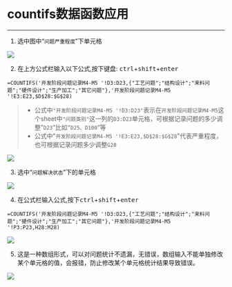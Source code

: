 # countifs数据函数应用

---

1. 选中图中“`问题严重程度`”下单元格

![](http://pic.tjxiao.cn/work/20240131150211.png)

2. 在上方公式栏输入以下公式,按下键盘: <kbd>ctrl</kbd>+<kbd>shift</kbd>+<kbd>enter</kbd>

```
=COUNTIFS('开发阶段问题记录M4-M5 '!D3:D23,{"工艺问题";"结构设计";"来料问题";"硬件设计";"生产加工";"其它问题"},'开发阶段问题记录M4-M5 '!E3:E23,$D$28:$G$28)
```

> - 公式中`"开发阶段问题记录M4-M5 '!D3:D23"`表示在`开发阶段问题记录M4-M5`这个sheet中`"问题类别"`这一列的`D3:D23`单元格，可根据记录问题的多少调整”`D23`“比如`”D25、D100`“等
> - 公式中"`开发阶段问题记录M4-M5 '!E3:E23,$D$28:$G$28`"代表严重程度，也可根据记录问题多少调整`G28`

![](http://pic.tjxiao.cn/work/20240131150439.png)

3. 选中“`问题解决状态`”下的单元格

![](http://pic.tjxiao.cn/work/20240131155141.png)

4. 在公式栏输入公式,按下<kbd>ctrl</kbd>+<kbd>shift</kbd>+<kbd>enter</kbd>

```
=COUNTIFS('开发阶段问题记录M4-M5 '!D3:D23,{"工艺问题";"结构设计";"来料问题";"硬件设计";"生产加工";"其它问题"},'开发阶段问题记录M4-M5 '!P3:P23,H28:M28)
```

![](http://pic.tjxiao.cn/work/20240131155459.png)

5. 这是一种数组形式，可以对问题统计不遗漏，无错误，数组输入不能单独修改某个单元格的值，会报错，防止修改某个单元格统计结果导致错误。

![](http://pic.tjxiao.cn/work/20240131161311.png)